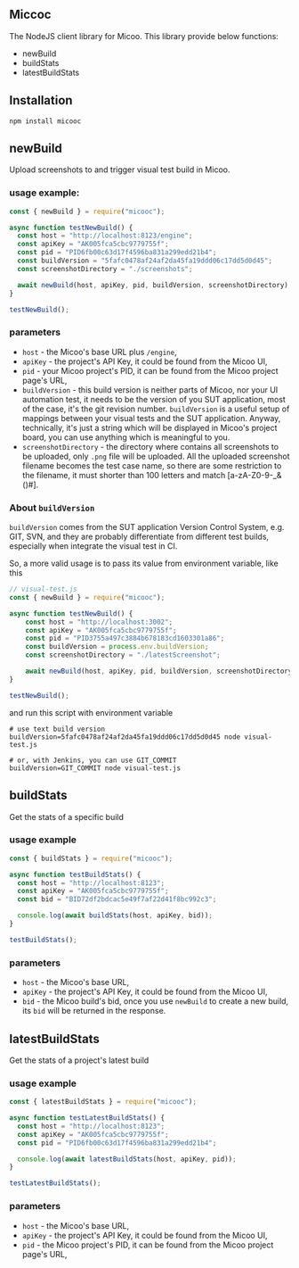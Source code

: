 Miccoc
--

The NodeJS client library for Micoo. This library provide below functions:
- newBuild
- buildStats
- latestBuildStats

## Installation
```commandline
npm install micooc
```

## newBuild
Upload screenshots to and trigger visual test build in Micoo.

### usage example:
```javascript
const { newBuild } = require("micooc");

async function testNewBuild() {
  const host = "http://localhost:8123/engine";
  const apiKey = "AK005fca5cbc9779755f";
  const pid = "PID6fb00c63d17f4596ba831a299edd21b4";
  const buildVersion = "5fafc0478af24af2da45fa19ddd06c17dd5d0d45";
  const screenshotDirectory = "./screenshots";

  await newBuild(host, apiKey, pid, buildVersion, screenshotDirectory);
}

testNewBuild();
```
### parameters
* `host` - the Micoo's base URL plus `/engine`,
* `apiKey` - the project's API Key, it could be found from the Micoo UI,
* `pid` - your Micoo project's PID, it can be found from the Micoo project page's URL,
* `buildVersion` - this build version is neither parts of Micoo, nor your UI automation test, it needs to be the version of you SUT application, most of the case, it's the git revision number. `buildVersion` is a useful setup of mappings between your visual tests and the SUT application. Anyway, technically, it's just a string which will be displayed in Micoo's project board, you can use anything which is meaningful to you.
* `screenshotDirectory` - the directory where contains all screenshots to be uploaded, only `.png` file will be uploaded. All the uploaded screenshot filename becomes the test case name, so there are some restriction to the filename, it must shorter than 100 letters and match [a-zA-Z0-9-_&()#].

### About `buildVersion`
`buildVersion` comes from the SUT application Version Control System, e.g. GIT, SVN, and they are probably differentiate from different test builds, especially when integrate the visual test in CI.

So, a more valid usage is to pass its value from environment variable, like this

```javascript
// visual-test.js
const { newBuild } = require("micooc");

async function testNewBuild() {
    const host = "http://localhost:3002";
    const apiKey = "AK005fca5cbc9779755f";
    const pid = "PID3755a497c3884b678183cd1603301a86";
    const buildVersion = process.env.buildVersion;
    const screenshotDirectory = "./latestScreenshot";

    await newBuild(host, apiKey, pid, buildVersion, screenshotDirectory);
}

testNewBuild();
```
and run this script with environment variable

```commandline
# use text build version
buildVersion=5fafc0478af24af2da45fa19ddd06c17dd5d0d45 node visual-test.js

# or, with Jenkins, you can use GIT_COMMIT
buildVersion=GIT_COMMIT node visual-test.js
```

## buildStats
Get the stats of a specific build

### usage example

```javascript
const { buildStats } = require("micooc");

async function testBuildStats() {
  const host = "http://localhost:8123";
  const apiKey = "AK005fca5cbc9779755f";
  const bid = "BID72df2bdcac5e49f7af22d41f8bc992c3";

  console.log(await buildStats(host, apiKey, bid));
}

testBuildStats();
```

### parameters

* `host` - the Micoo's base URL,
* `apiKey` - the project's API Key, it could be found from the Micoo UI,  
* `bid` - the Micoo build's bid, once you use `newBuild` to create a new build, its `bid` will be returned in the response.


## latestBuildStats
Get the stats of a project's latest build

### usage example

```javascript
const { latestBuildStats } = require("micooc");

async function testLatestBuildStats() {
  const host = "http://localhost:8123";
  const apiKey = "AK005fca5cbc9779755f";
  const pid = "PID6fb00c63d17f4596ba831a299edd21b4";

  console.log(await latestBuildStats(host, apiKey, pid));
}

testLatestBuildStats();
```
### parameters

* `host` - the Micoo's base URL,
* `apiKey` - the project's API Key, it could be found from the Micoo UI,  
* `pid` - the Micoo project's PID, it can be found from the Micoo project page's URL,
